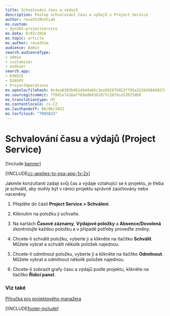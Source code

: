 ```yaml
---
title: Schvalování času a výdajů
description: Postup schvalování času a výdajů v Project Service
author: revathiMuthiah
ms.custom:
- dyn365-projectservice
ms.date: 8/03/2018
ms.topic: article
ms.author: revathim
audience: Admin
search.audienceType:
- admin
- customizer
- enduser
search.app:
- D365CE
- D365PS
- ProjectOperations
ms.openlocfilehash: 0c4ea0393b961d444a65c3ea50287b922ff95a322645844927ce9379fdb7e6b1
ms.sourcegitcommit: 7f8d1e7a16af769adb43d1877c28fdce53975db8
ms.translationtype: HT
ms.contentlocale: cs-CZ
ms.lasthandoff: 08/06/2021
ms.locfileid: "7005023"
---
```

# <a name="approve-time-and-expenses-project-service"></a>Schvalování času a výdajů (Project Service)

[!include [banner](../includes/psa-now-project-operations.md)]

[!INCLUDE[cc-applies-to-psa-app-1x-2x](../includes/cc-applies-to-psa-app-1x-2x.md)]

Jakmile konzultanti zadají svůj čas a výdaje vztahující se k projektu, je třeba je schválit, aby mohly být v rámci projektu správně zaúčtovány nebo naceněny.  
  
1.  Přejděte do části **Project Service > Schválení**.  
  
2.  Kliknutím na položku ji schvalte.  
  
3.  Na kartách **Časové záznamy**, **Výdajové položky** a **Absence/Dovolená** zkontrolujte každou položku a v případě potřeby proveďte změny.  
  
4.  Chcete-li schválit položku, vyberte ji a klikněte na tlačítko **Schválit**. Můžete vybrat a schválit několik položek najednou.  
  
5.  Chcete-li odmítnout položku, vyberte ji a klikněte na tlačítko **Odmítnout**. Můžete vybrat a odmítnout několik položek najednou.  
  
6.  Chcete-li zobrazit grafy času a výdajů podle projektu, klikněte na tlačítko **Řídicí panel**.  
  
### <a name="see-also"></a>Viz také  
 [Příručka pro projektového manažera](../psa/project-manager-guide.md)


[!INCLUDE[footer-include](../includes/footer-banner.md)]